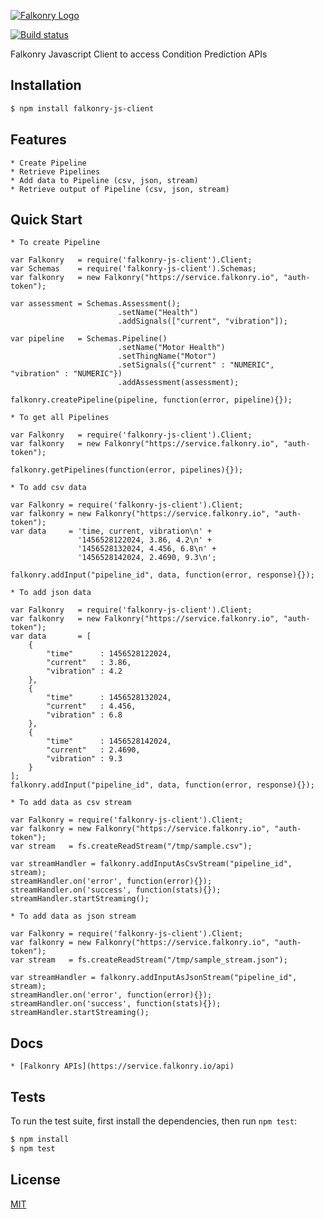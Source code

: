 [![Falkonry Logo](http://static1.squarespace.com/static/55a7df64e4b09f03368a7a78/t/569c6441ab281050fe32c18a/1453089858079/15-logo-transparent-h.png?format=500w)](http://falkonry.com/)


[![Build status](https://img.shields.io/travis/Falkonry/falkonry-js-client.svg?style=flat-square)](https://travis-ci.org/Falkonry/falkonry-js-client)

Falkonry Javascript Client to access Condition Prediction APIs

## Installation

```bash
$ npm install falkonry-js-client
```

## Features

    * Create Pipeline
    * Retrieve Pipelines
    * Add data to Pipeline (csv, json, stream)
    * Retrieve output of Pipeline (csv, json, stream)
    
## Quick Start

    * To create Pipeline
    
```
var Falkonry   = require('falkonry-js-client').Client;
var Schemas    = require('falkonry-js-client').Schemas;
var falkonry   = new Falkonry("https://service.falkonry.io", "auth-token");

var assessment = Schemas.Assessment();
                        .setName("Health")
                        .addSignals(["current", "vibration"]);
                        
var pipeline   = Schemas.Pipeline()
                        .setName("Motor Health")
                        .setThingName("Motor")
                        .setSignals({"current" : "NUMERIC", "vibration" : "NUMERIC"})
                        .addAssessment(assessment);
        
falkonry.createPipeline(pipeline, function(error, pipeline){});
```

    * To get all Pipelines
    
```
var Falkonry   = require('falkonry-js-client').Client;
var falkonry   = new Falkonry("https://service.falkonry.io", "auth-token");
        
falkonry.getPipelines(function(error, pipelines){});
```

    * To add csv data

```
var Falkonry = require('falkonry-js-client').Client;
var falkonry = new Falkonry("https://service.falkonry.io", "auth-token");
var data     = 'time, current, vibration\n' +
               '1456528122024, 3.86, 4.2\n' +
               '1456528132024, 4.456, 6.8\n' +
               '1456528142024, 2.4690, 9.3\n';
               
falkonry.addInput("pipeline_id", data, function(error, response){});
```

    * To add json data
    
```
var Falkonry   = require('falkonry-js-client').Client;
var falkonry   = new Falkonry("https://service.falkonry.io", "auth-token");
var data       = [
    {
        "time"      : 1456528122024,
        "current"   : 3.86,
        "vibration" : 4.2
    },
    {
        "time"      : 1456528132024,
        "current"   : 4.456,
        "vibration" : 6.8
    },
    {
        "time"      : 1456528142024,
        "current"   : 2.4690,
        "vibration" : 9.3
    }
];
falkonry.addInput("pipeline_id", data, function(error, response){});
```

    * To add data as csv stream
    
```
var Falkonry = require('falkonry-js-client').Client;
var falkonry = new Falkonry("https://service.falkonry.io", "auth-token");
var stream   = fs.createReadStream("/tmp/sample.csv");

var streamHandler = falkonry.addInputAsCsvStream("pipeline_id", stream);
streamHandler.on('error', function(error){});
streamHandler.on('success', function(stats){});
streamHandler.startStreaming();
```

    * To add data as json stream
    
```
var Falkonry = require('falkonry-js-client').Client;
var falkonry = new Falkonry("https://service.falkonry.io", "auth-token");
var stream   = fs.createReadStream("/tmp/sample_stream.json");

var streamHandler = falkonry.addInputAsJsonStream("pipeline_id", stream);
streamHandler.on('error', function(error){});
streamHandler.on('success', function(stats){});
streamHandler.startStreaming();
```

## Docs

    * [Falkonry APIs](https://service.falkonry.io/api)
     
## Tests

  To run the test suite, first install the dependencies, then run `npm test`:
  
```bash
$ npm install
$ npm test
```

## License

  [MIT](LICENSE)